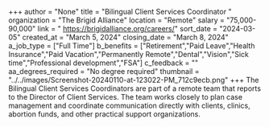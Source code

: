 +++
author = "None"
title = "Bilingual Client Services Coordinator "
organization = "The Brigid Alliance"
location = "Remote"
salary = "75,000-90,000"
link = " https://brigidalliance.org/careers/"
sort_date = "2024-03-05"
created_at = "March 5, 2024"
closing_date = "March 8, 2024"
a_job_type = ["Full Time"]
b_benefits = ["Retirement","Paid Leave","Health Insurance","Paid Vacation","Permanently Remote","Dental","Vision","Sick time","Professional development","FSA"]
c_feedback = ""
aa_degrees_required = "No degree required"
thumbnail = "../../images/Screenshot-20240110-at-123022-PM_712c9ecb.png"
+++
The Bilingual Client Services Coordinators are part of a remote team that reports to the Director of Client Services. The team works closely to plan case management and coordinate communication directly with clients, clinics, abortion funds, and other practical support organizations. 